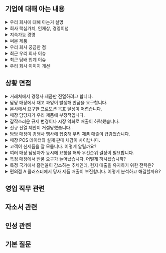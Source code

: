 ## 기업에 대해 아는 내용

<details markdown = "1">
<summary>우리 회사에 대해 아는거 설명</summary>
KT&G는 1883년 설립 이후 140년 넘게 이어온 전통을 가진 종합 생활·건강 기업입니다.
핵심 사업은 담배이며, 글로벌 Top Tier를 지향하며 해외 시장에서도 브랜드 경쟁력을 강화하고 있습니다. 특히 국내에서는 담배 제품의 원료가 되는 판상엽을 유일하게 제조·수출하는 기업으로서 차별성을 갖고 있습니다.<br>

또한 건강기능식품 분야에서는 정관장으로 잘 알려진 KGC 인삼공사를 중심으로 확고한 입지를 다지고 있고, 제약·바이오, 부동산 사업까지 포트폴리오를 다각화하며 안정적인 성장을 이어가고 있습니다.<br>

더 나아가 친환경·사회공헌·윤리경영을 강조하는 ESG 전략과 차세대 제품인 NGP 사업을 통해 미래 성장 동력까지 확보하고 있는, 전통과 혁신을 동시에 추구하는 기업이라고 이해했습니다.<br>
<br>
건강기능 식품 : KGC 인삼공사, KGC 예본(천연물 헬스케어), KGC 라이프 엔진, 코스모코스(화장품 및 관련 상품)<br>
제약 바이오 : 영진약품(비스콘틴, 항생제)<br>
부동산 : 상상 스테이<br>
<br>
과학적 역량 기반 유해성 저감 기술, 글로벌 스틱 생산 기지 통한 공급 기반 구축, 전자담배가 주목 받음. 이에 맞게 분당 1만 개비 생산하는 스틱 생산 최전
</details>

<details markdown = "1">
<summary>회사 핵심가치, 인재상, 경영이념</summary>
추진력과 리더쉽을 갖춘 이성적 가치와, 도전과 열정으로 사람을 소중히 여기는 감성적 가치 
-> 두개의 가치의 균형을 잡아주는 통찰력으로  고객 신뢰와 사랑을 실현하는 균형적 가치 지향
<br>
인재상 : CEO(Challenge, Execute, Optimize)<br>
Challenge : 끊임없이 도전 하는 인재(성장 집념, 창의적 사고)<br>
Execute : 성과를 내기 위해 노력하는 인재(사실 입각 판단, 신속한 실행 및 성과 창출)<br>
Optimize : 상호 협력 인재(나보다는 우리를 먼저)<br>
<br>
바른 기업, 깨어있는 기업, 함께하는 기업
</details>

<details markdown = "1">
<summary>지속가능 경영</summary>
Green Impact 기반으로 2030년까지 재생에너지 80% 달성, Social Impact 기반 사회 공헌 전략(복지 재단, 장학재단, 상상플래닛), NGP 사업으로 미래 동력, 윤리 경영 진행<br>
-> 복지 재단으로 저소독층 경제 문화 활동 지원, 해외 구호 및 교육 인프라 개선, 자원 봉사<br>
-> 장학 재단 : 상상장학사업, 인재 육성 장학 사업, 문화 예술 장학 사업<br>
-> 상상플래닛 : 상상스타트업 캠프, 소셜벤처 성장 지원<br>
-> 상상펀드 : 기부 마켓/기부 청원<br>
-> 상상마당 : 신진 아티스트 발굴, 공영 전시 지원<br>
</details>


<details markdown = "1">
<summary>써본 제품</summary>
제가 주로 폈던 담배 : 프랜치 블랙이랑 쿠바나샷 1미리. 지금은 이오니아 그린 주로 핀다.(미리 수 낮은거 비해 타격감이 좋음)<br>
-> 릴 솔리드 펴봤는데. 핏 체인지
비스콘틴 800 -> 부모님
</details>

<details markdown = "1">
<summary>우리 회사 궁금한 점</summary>
실제 사무실 업무 비율과 외근 업무 비율이 어느 정도 되는지 궁금하다
실제 현업에서 업무를 진행하시면서 어떠한 능력을 갖춘 영업사원이 왔으면 좋겠다라 생각했는지 궁금금
</details>

<details markdown = "1">
<summary>최근 우리 회사 이슈</summary>
KT&G 복지재단, 베트남 태풍 피해지역 초등학교 리모델링<br>
-> 강릉 가뭄 지역민에 생수 및 성금 지원. 법무부 소외계층에 사회정착지원
-> 릴이 8년 연속 브랜드 파워 대상 수상. <br>
<br>
릴 에이블 전용 스틱은 레임 출시<br>
</details>

<details markdown = "1">
<summary>최근 담배 업계 이슈</summary>
작년과 재작년 일반 담배 판매량 계속해서 감소하는 반면, 궐련형은 계속해서 성장 중<br>
담배 값이 OECD 평균보다 낮아 높여야 된다는 의견 많음<br>
성인 흡연율 약 19.6% -> 건강 인식 및 금연 캠페인이 강화됨(남자 32%, 여자 6.3%)<br>
</details>

<details markdown = "1">
<summary>우리 회사 이미지 개선</summary>
“비흡연자에게 우리 회사를 긍정적으로 알리려면 단순히 담배 기업이라는 한계를 넘어, 종합 생활·건강 기업으로서의 이미지를 강화하는 것이 중요하다고 생각합니다.

첫째, 건강기능식품, 제약, 화장품 등 이미 비담배 분야에서 안정적인 포트폴리오를 갖추고 있기 때문에, 정관장 같은 브랜드를 중심으로 ‘국민 건강에 기여하는 기업’이라는 이미지를 적극적으로 알릴 수 있습니다.

둘째, 담배에 대한 부정적인 이미지를 개선하기 위해서는 ESG 활동을 더 강조해야 합니다. 예를 들어 청소년 흡연 방지 캠페인, 환경을 위한 담배 꽁초 수거·재활용, 재생에너지 전환 같은 활동을 적극적으로 공개한다면, 비흡연자도 ‘KT&G는 단순한 담배 회사가 아니라 사회적 책임을 다하는 기업’이라는 인식을 가질 수 있을 겁니다.

마지막으로, 문화·예술·장학 사업 같은 공익 활동도 비흡연자에게 큰 공감을 줄 수 있다고 봅니다. 실제로 상상마당, 장학재단, 사회공헌 사업을 통해 젊은 세대와도 소통하고 있기에, 이러한 활동을 전면에 내세운다면 담배에 국한된 이미지를 넘어 신뢰받는 국민 기업으로 자리매김할 수 있다고 생각합니다.”<br>
<br>
</details>



## 상황 면접

<details markdown = "1">
<summary>거래처에서 경쟁사 제품만 진열하려고 합니다.</summary>
이런 상황이라면 먼저 매장 담당자분의 입장을 충분히 듣고, 왜 경쟁사 제품을 더 선호하는지 이유를 파악하겠습니다. 그 뒤에 우리 제품이 최근 매출에서 어떤 성과를 냈는지, 또 진열 공간을 확보했을 때 예상되는 증분 매출 효과를 데이터로 보여드릴 겁니다. 단순히 진열만 요구하는 게 아니라 판촉물, 프로모션 지원 같은 매장 측 이익도 함께 제안해서 매장 입장에서도 실질적인 이득이 되도록 설득하겠습니다. 결국 서로 윈윈할 수 있다는 점을 강조해 협상을 풀어나가겠습니다.”  
</details>

<details markdown = "1">
<summary>담당 매장에서 재고 과잉이 발생해 반품을 요구합니다.</summary>
“먼저 즉각적으로 인접 매장이나 다른 거래처로 물량을 돌려 반품 부담을 줄이겠습니다. 동시에 재고 소진을 위해 단기 판촉행사를 기획할 수 있도록 지원하겠습니다. 다만 이런 문제는 일시적 해결보다 재발 방지가 중요하기 때문에, 매장의 과거 발주 패턴을 분석해 적정 발주 가이드를 제안하고 주기적으로 점검해드리겠습니다. 이렇게 하면 단기적으로는 재고 부담을 줄이고, 장기적으로는 발주 효율을 개선할 수 있다고 생각합니다.”
</details>

<details markdown = "1">
<summary>본사에서 요구한 프로모션 목표 달성이 어렵습니다.</summary>
“현장에서 목표 달성이 힘든 이유를 먼저 명확히 파악해야 한다고 생각합니다. 고객 유입이 적은 상권이라면 인근 상권과 연계한 공동행사를 기획하고, 매장 특성이 단골 위주라면 충성 고객을 대상으로 맞춤 혜택을 제안하겠습니다. 단순히 ‘못 한다’고 보고하기보다 현장 데이터를 근거로 현실적인 대안을 제시하면서 본사와 협의하겠습니다. 이렇게 하면 목표치는 일부 조정되더라도, 본사 입장에서도 성과를 낼 수 있는 대안으로 긍정적으로 평가할 수 있다고 생각합니다.”
</details>

<details markdown = "1">
<summary>매장 담당자가 우리 제품에 부정적입니다.</summary>
“이 경우에는 우선적으로 담당자의 불만이나 불편 사항을 경청하는 것이 중요하다고 생각합니다. 왜 부정적인 인식을 갖게 되었는지, 진열, 가격, 고객 반응 등 구체적인 원인을 듣고 공감하는 태도를 보여드리겠습니다. 그런 후에 해결 가능한 부분은 빠르게 조치해서 신뢰를 회복하고, 장기적으로 개선이 필요한 사안은 본사와 협의해 개선 계획을 공유하겠습니다. 단순히 설득하려 하기보다, 매장의 목소리를 반영해주는 파트너라는 인식을 주는 것이 중요하다고 생각합니다.”
</details>

<details markdown = "1">
<summary>갑작스러운 규제 변경이나 시장 악화로 매출이 하락했습니다.</summary>
“외부 환경은 제가 바꿀 수 없기 때문에, 먼저 매출 하락의 원인을 데이터로 세분화해 가장 큰 영향을 준 요인을 파악하겠습니다. 예를 들어 판촉이 제한되었다면 합법적인 범위 내에서 가능한 대체 활동을 기획하고, 고객 충성도를 높일 수 있는 멤버십 혜택이나 상담을 강화하겠습니다. 동시에 현장의 데이터를 본사에 빠르게 공유해서 중장기 대안을 함께 논의하겠습니다. 이런 접근을 통해 위기 속에서도 매출 충격을 최소화할 수 있다고 생각합니다.”
</details>

<details markdown = "1">
<summary>신규 진열 제안이 거절당했습니다..</summary>
“처음부터 무리하게 요구하기보다는 왜 거절했는지 이유를 듣겠습니다. 매장에 공간 제약이 있다면 핵심 SKU만 우선적으로 제안하고, 매장 고객층에 맞는 제품을 소규모로 테스트 진열해볼 수 있도록 설득하겠습니다. 파일럿 매장 운영을 통해 성과를 보여주면 자연스럽게 추가 진열로 이어질 수 있다고 생각합니다.”
</details>

<details markdown = "1">
<summary>담당 매장이 경쟁사 행사에 집중해 우리 제품 매출이 급감했습니다.</summary>
“이 경우에는 경쟁사 행사의 조건을 분석해 어떤 부분이 매장에 매력적으로 작용했는지 확인하겠습니다. 그 위에 우리 회사 제품의 강점을 살릴 수 있는 맞춤 프로모션을 기획하거나, 차별화된 진열 전략으로 대안을 제시하겠습니다. 단순히 행사 경쟁이 아니라 매장 전체 매출을 높일 수 있는 방향에서 제안한다면 협상력이 생긴다고 생각합니다.”
</details>

<details markdown = "1">
<summary>매장 POS 데이터와 실제 판매 체감이 차이납니다.</summary>
“데이터에 오류가 있으면 의사결정이 흔들리기 때문에, 우선 매장 직원들과 협력해 POS 스캔 누락이나 분류 오류를 점검하겠습니다. 이후에는 간단한 체크리스트를 만들어 매장 직원들이 쉽게 판매 데이터를 관리할 수 있도록 지원하겠습니다. 데이터의 정확성을 높여야 본사와 현장이 같은 그림을 보고 전략을 짤 수 있다고 생각합니다.”
</details>

<details markdown = "1">
<summary>고객이 신제품을 잘 모릅니다. 어떻게 알릴까요?</summary>
“신제품은 인지도를 올리는 게 핵심이라고 생각합니다. 따라서 매장 내에서 고객이 가장 많이 머무르는 동선에 POP물을 배치하고, 직원 교육을 통해 제품 특성을 간단히 안내할 수 있도록 지원하겠습니다. 또 시식이나 체험이 가능한 경우라면 고객이 직접 경험해볼 수 있도록 하는 것이 효과적이라고 봅니다.”
</details>

<details markdown = "1">
<summary>여러 매장 담당자가 동시에 요청을 해와 우선순위 결정이 필요합니다.</summary>
“모든 요청을 다 들어줄 수는 없으니, 먼저 매출 기여도와 긴급성을 기준으로 우선순위를 정하겠습니다. 가장 매출에 영향이 큰 매장의 요청부터 처리하고, 다른 매장에는 언제까지 대응할 수 있는지 명확히 안내하겠습니다. 이렇게 하면 모든 매장이 제때 지원받고 있다는 신뢰를 유지할 수 있다고 생각합니다.”
</details>

<details markdown = "1">
<summary>특정 매장에서 반품 요구가 늘어났습니다. 어떻게 하시겠습니까?</summary>
“반품 증가 원인을 먼저 파악하겠습니다. 제품 자체 문제인지, 상권과의 불일치인지, 혹은 진열 부족 때문인지 확인합니다. 단기적으로는 타 매장으로 재배치하거나 묶음 판매로 재고를 소진하겠습니다. 장기적으로는 해당 매장 특성에 맞는 제품 라인업만 공급하고 발주 가이드를 조정하겠습니다. 즉, 데이터 기반으로 SKU를 최적화해 재고 부담을 최소화하는 방향으로 접근하겠습니다.”
</details>

<details markdown = "1">
<summary>특정 국가에서 흡연율이 감소하는 추세인데, 현지 매출을 유지하기 위한 전략은?</summary>
“흡연율이 줄어드는 환경에서는 기존 일반 담배 판매에만 의존하면 매출 하락이 불가피합니다. 따라서 첫째, 건강 이슈에 민감한 고객층을 겨냥해 가열식 전자담배와 같은 NGP 제품군 비중을 확대합니다. 둘째, 가격 민감도가 높은 소비자에게는 합리적인 중저가 라인을 강화합니다. 셋째, 유통은 대형 편의점과 온라인 합법 플랫폼을 중심으로 접근성을 높이고, 마지막으로 프로모션은 단순 할인보다 체험 기회 제공과 브랜드 신뢰 제고 활동에 집중하겠습니다. 이렇게 4P를 재설계하면 감소 추세 속에서도 시장 점유율을 방어할 수 있다고 봅니다.”
</details>

<details markdown = "1">
<summary>편의점 A 클러스터에서 당사 제품 매출이 부진합니다. 어떻게 분석하고 해결할까요?</summary>
“우선 POS 데이터를 통해 판매속도, 재고 회전율, 구매 고객층 특성을 분석합니다. 만약 해당 상권이 젊은 층 비중이 높다면, 가벼운 맛이나 멘솔 라인을 강화하고 진열도 아이 레벨에 배치해 가시성을 높이겠습니다. 반대로 가격에 민감한 상권이라면 중저가 라인을 앞세우겠습니다. 또 유통 경로별로 매대 점유율 협상과 판촉 지원을 병행해 단기 매출을 끌어올린 후, 장기적으로는 지역 특화 SKU를 집중 관리해 성과를 개선하겠습니다.”
</details>

## 영업 직무 관련



## 자소서 관련


## 인성 관련


## 기본 질문




